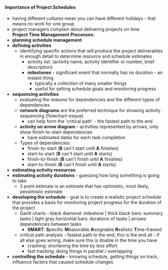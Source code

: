 #### Importance of Project Schedules
- having different cultures mean you can have different holidays - that means no work for one group  
- project managers complain about delivering projects on time  
**Project Time Management Processes:**
- **planning schedule management**  
- **defining activities**
	- identifying specific actions that will produce the project deliverables in enough detail to determine resource and schedule estimates
		- activity list: (activity name, activity identifier or number, brief description)
		- **milestones** - significant event that normally has no duration - an instant thing
			- typically a collection of many smaller things
			- useful for setting schedule goals and monitoring progress
- **sequencing activities**
	- evaluating the reasons for dependencies and the different types of dependencies
	- **network diagrams** are the preferred technique for showing activity sequencing (flowchart-esque)
		- can help form the 'critical path' - the fastest path to the end
	- **activity on arrow diagram** - activities represented by arrows, only show finish-to-start dependencies
		- have estimated dates for each task completion
	- Types of dependencies:
		- finish-to-start (**B** can't start until **A** finishes)
		- start-to-start (**B** can't start until **A** starts)
		- finish-to-finish (**B** can't finish until **A** finishes)
		- start-to-finish (**B** can't finish until **A** starts)
- **estimating activity resources**
- **estimating activity durations** - guessing how long something is going to take
	- 3 point estimate is an estimate that has optimistic, most likely, pessimistic estimate
- **developing the schedule** - goal is to create a realistic project schedule that provides a basis for monitoring project progress for the duration of the project
	- Gantt charts - black diamond: milestone | thick black bars: summary tasks | light gray horizontal bars: durations of tasks | arrows: dependencies between tasks
		- **SMART**: **S**pecific **M**easurable **A**ssignable **R**ealistic **T**ime-framed
	- critical path analysis - fastest path to the end, this is the end all - if all else goes wrong, make sure this is doable in the time you have
		- crashing: shortening the time by less effort
		- fast tracking: doing things in parallel / overlapping
- **controlling the schedule** - knowing schedule, getting things on track, influence factors that caused schedule changes
